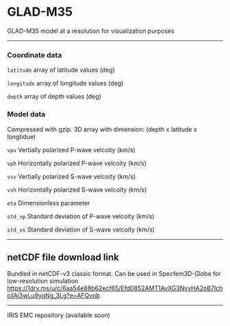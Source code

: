 # GLAD-M35
GLAD-M35 model at a resolution for visualization purposes

---
### Coordinate data
```latitude``` array of latitude values (deg)

```longitude``` array of longitude values (deg)

```depth``` array of depth values (deg)

### Model data
Compressed with gzip. 3D array with dimension: (depth x latitude x longtidue)

```vpv``` Vertially polarized P-wave velcoity (km/s)

```vph``` Horizontally polarized P-wave velcoity (km/s)

```vsv``` Vertially polarized S-wave velcoity (km/s)

```vsh``` Horizontally polarized S-wave velcoity (km/s)

```eta``` Dimensionless parameter

```std_vp```  Standard deviation of P-wave velcoity (km/s)

```std_vs``` Standard deviation of S-wave velcoity (km/s)

---
## netCDF file download link
Bundled in netCDF-v3 classic format. Can be used in Specfem3D-Globe for low-resolution simulation
https://1drv.ms/u/c/6aa54e88b62ecf65/Efd0852AMT1AvXG3NvyHA2oB7IchcilAj3wLu9yqNg_3Lg?e=AFQvpb

---
IRIS EMC repository (available soon)
